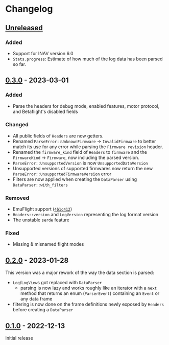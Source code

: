 # Changelog

## [Unreleased]

### Added

- Support for INAV version 6.0
- `Stats.progress`: Estimate of how much of the log data has been parsed so far.

## [0.3.0] - 2023-03-01

### Added

- Parse the headers for debug mode, enabled features, motor protocol, and
  Betaflight's disabled fields

### Changed

- All public fields of `Headers` are now getters.
- Renamed `ParseError::UnknownFirmware` -> `InvalidFirmware` to better match
  its use for any error while parsing the `Firmware revision` header.
- Renamed the `firmware_kind` field of `Headers` to `firmware` and the
  `FirmwareKind` -> `Firmware`, now including the parsed version.
- `ParseError::UnsupportedVersion` is now `UnsupportedDataVersion`
- Unsupported versions of supported firmwares now return the new
  `ParseError::UnsupportedFirmwareVersion` error
- Filters are now applied when creating the `DataParser` using
  `DataParser::with_filters`

### Removed

- EmuFlight support ([`4b1c412`](https://github.com/blackbox-log/blackbox-log/commit/4b1c41298f7ab70b1b2a7efdb0a7b513a746a847))
- `Headers::version` and `LogVersion` representing the log format version
- The unstable `serde` feature

### Fixed

- Missing & misnamed flight modes

## [0.2.0] - 2023-01-28

This version was a major rework of the way the data section is parsed:

- `Log`/`LogView`s got replaced with `DataParser`
  - parsing is now lazy and works roughly like an iterator with a `next` method
    that returns an enum (`ParserEvent`) containing an `Event` or any data
    frame
- filtering is now done on the frame definitions newly exposed by `Headers`
  before creating a `DataParser`

## [0.1.0] - 2022-12-13

Initial release

[unreleased]: https://github.com/blackbox-log/blackbox-log/compare/v0.3.0...HEAD
[0.3.0]: https://github.com/blackbox-log/blackbox-log/compare/v0.2.0...v0.3.0
[0.2.0]: https://github.com/blackbox-log/blackbox-log/compare/v0.1.0...v0.2.0
[0.1.0]: https://github.com/blackbox-log/blackbox-log/releases/tag/v0.1.0
